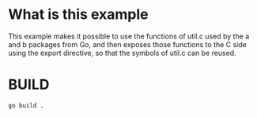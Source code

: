 # What is this example

This example makes it possible to use the functions of util.c used by the a and b packages from Go,
and then exposes those functions to the C side using the export directive,
so that the symbols of util.c can be reused.

# BUILD

```console
go build .
```
